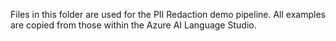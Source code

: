 Files in this folder are used for the PII Redaction demo pipeline.
All examples are copied from those within the Azure AI Language Studio.

